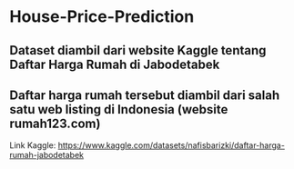 # House-Price-Prediction
## Dataset diambil dari website Kaggle tentang Daftar Harga Rumah di Jabodetabek
## Daftar harga rumah tersebut diambil dari salah satu web listing di Indonesia (website rumah123.com)
Link Kaggle: https://www.kaggle.com/datasets/nafisbarizki/daftar-harga-rumah-jabodetabek
